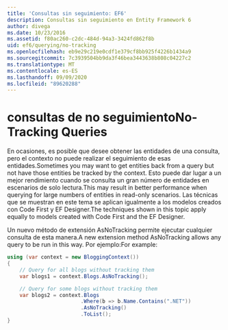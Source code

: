 ```yaml
---
title: 'Consultas sin seguimiento: EF6'
description: Consultas sin seguimiento en Entity Framework 6
author: divega
ms.date: 10/23/2016
ms.assetid: f80ac260-c2dc-484d-94a3-3424fd862f8b
uid: ef6/querying/no-tracking
ms.openlocfilehash: eb9e29c219e0cdf1e379cf8bb925f4226b1434a9
ms.sourcegitcommit: 7c3939504bb9da3f46bea3443638b808c04227c2
ms.translationtype: MT
ms.contentlocale: es-ES
ms.lasthandoff: 09/09/2020
ms.locfileid: "89620288"
---
```

# <a name="no-tracking-queries"></a><span data-ttu-id="10f2f-103">consultas de no seguimiento</span><span class="sxs-lookup"><span data-stu-id="10f2f-103">No-Tracking Queries</span></span>
<span data-ttu-id="10f2f-104">En ocasiones, es posible que desee obtener las entidades de una consulta, pero el contexto no puede realizar el seguimiento de esas entidades.</span><span class="sxs-lookup"><span data-stu-id="10f2f-104">Sometimes you may want to get entities back from a query but not have those entities be tracked by the context.</span></span> <span data-ttu-id="10f2f-105">Esto puede dar lugar a un mejor rendimiento cuando se consulta un gran número de entidades en escenarios de solo lectura.</span><span class="sxs-lookup"><span data-stu-id="10f2f-105">This may result in better performance when querying for large numbers of entities in read-only scenarios.</span></span> <span data-ttu-id="10f2f-106">Las técnicas que se muestran en este tema se aplican igualmente a los modelos creados con Code First y EF Designer.</span><span class="sxs-lookup"><span data-stu-id="10f2f-106">The techniques shown in this topic apply equally to models created with Code First and the EF Designer.</span></span>  

<span data-ttu-id="10f2f-107">Un nuevo método de extensión AsNoTracking permite ejecutar cualquier consulta de esta manera.</span><span class="sxs-lookup"><span data-stu-id="10f2f-107">A new extension method AsNoTracking allows any query to be run in this way.</span></span> <span data-ttu-id="10f2f-108">Por ejemplo:</span><span class="sxs-lookup"><span data-stu-id="10f2f-108">For example:</span></span>  

``` csharp
using (var context = new BloggingContext())
{
    // Query for all blogs without tracking them
    var blogs1 = context.Blogs.AsNoTracking();

    // Query for some blogs without tracking them
    var blogs2 = context.Blogs
                        .Where(b => b.Name.Contains(".NET"))
                        .AsNoTracking()
                        .ToList();
}
```  
